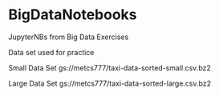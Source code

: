 # BigDataNotebooks
JupyterNBs from Big Data Exercises

Data set used for practice

Small Data Set 
gs://metcs777/taxi-data-sorted-small.csv.bz2

Large Data Set 
gs://metcs777/taxi-data-sorted-large.csv.bz2
